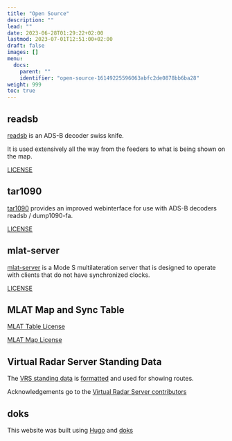 ```yaml
---
title: "Open Source"
description: ""
lead: ""
date: 2023-06-28T01:29:22+02:00
lastmod: 2023-07-01T12:51:00+02:00
draft: false
images: []
menu:
  docs:
    parent: ""
    identifier: "open-source-16149225596063abfc2de0878bb6ba28"
weight: 999
toc: true
---
```


## readsb

[readsb](https://github.com/wiedehopf/readsb) is an ADS-B decoder swiss knife.

It is used extensively all the way from the feeders to what is being shown on the map.

[LICENSE](https://github.com/wiedehopf/readsb/blob/dev/LICENSE)

## tar1090

[tar1090](https://github.com/wiedehopf/tar1090) provides an improved webinterface for use with ADS-B decoders readsb / dump1090-fa.

[LICENSE](https://github.com/wiedehopf/tar1090/blob/master/LICENSE)

## mlat-server

[mlat-server](https://github.com/katlol/mlat-server/blob/master/COPYING) is a Mode S multilateration server that is designed to operate with clients that do not have synchronized clocks.

[LICENSE](https://github.com/katlol/mlat-server/blob/master/COPYING)


## MLAT Map and Sync Table

[MLAT Table License](https://github.com/adsblol/mlat-server-sync-map/commit/e534d04c7a2718f194fe3f64bd8993f0b8e4ff23)

[MLAT Map License](https://github.com/adsblol/mlat-server-sync-map/commit/e534d04c7a2718f194fe3f64bd8993f0b8e4ff23)

## Virtual Radar Server Standing Data

The [VRS standing data](https://github.com/vradarserver/standing-data/) is [formatted](https://github.com/adsblol/vrs-standing-data) and used for showing routes.

Acknowledgements go to the [Virtual Radar Server contributors](https://www.virtualradarserver.co.uk/Credits.aspx)

## doks

This website was built using [Hugo](https://gohugo.io/) and [doks](https://github.com/h-enk/doks)

